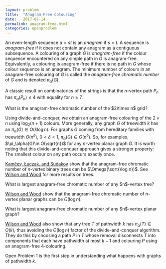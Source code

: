 ```yaml
---
layout: problem
title:  "Anagram-Free Colouring"
date:   2017-07-14
permalink: anagram-free.html
categories: openproblem
---
```

An even-length sequence $a=st$ is an *anagram* if $s=t$. A sequence is *anagram-free* if it does not contain any anagram as a contiguous subsequence.  A colouring of a graph $G$ is *anagram-free* if the colour sequence encountered on any simple path in $G$ is anagram-free.
Equivalently, a colouring is anagram-free if there is no path in $G$ whose colour sequence is an anagram.  The minimum number of colours in an anagram-free colouring of $G$ is called the *anagram-free chromatic number* of $G$ and is denoted $\pi_\alpha(G)$.

A classic result on combinatorics of the strings is that the $n$-vertex path $P_n$ has $\pi_\alpha(P_n)\le 4$ with equality for $n\ge 7$.

<div class="problem">
  What is the anagram-free chromatic number of the $2\times n$ grid?
</div>

Using divide-and-conquer, we obtain an anagram-free colouring of the $2\times n$ using $\log_2(n+1)$ colours. More generally, any graph $G$ of treewidth $k$ has an $\pi_\alpha(G)\in O(k\log n)$.  For graphs $G$ coming from hereditary families with treewidth $O(n^\delta)$, $0<\delta<1$, $\pi_\alpha(G)\in O(n^{\delta})$.  So, for examples, $\pi_\alpha(G)\in O(\sqrt{n})$ for any $n$-vertex planar graph $G$.  It is worth noting that this divide-and-conquer approach gives a stronger property: The smallest colour on any path occurs exactly once.

[Kamčev, Łuczak, and Sudakov][kamčev-ea] show that the anagram-free chromatic number of $n$-vertex binary trees can be $\Omega(\sqrt{\log n})$. See [Wilson and Wood][wilson-wood] for more results on trees.

<div class="problem">
  What is largest anagram-free chromatic number of any $n$-vertex tree?
</div>

[Wilson and Wood][wilson-wood] show that the anagram-free chromatic number of $n$-vertex planar graphs can be $\Omega(\log n)$.

<div class="problem">
  What is largest anagram-free chromatic number of any $n$-vertex planar graph?
</div>

[Wilson and Wood][wilson-wood] also show that any tree $T$ of pathwidth $k$ has $\pi_\alpha(T)\in O(k)$, thus avoiding the $O(\log n)$ factor of the divide-and-conquer algorithm.  They do this by choosing a path $P$ in $T$ whose removal disconnects $T$ into components that each have pathwidth at most $k-1$ and colouring $P$ using an anagram-free 4-colouring.  

Open Problem 1 is the first step in understanding what happens with graphs of pathwidth $k$.

[kamčev-ea]: https://arxiv.org/abs/1606.09062
[wilson-wood]: https://arxiv.org/abs/1607.01117
